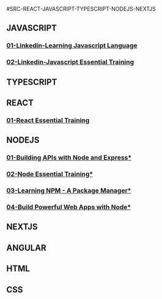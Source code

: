 #SRC-REACT-JAVASCRIPT-TYPESCRIPT-NODEJS-NEXTJS

## JAVASCRIPT

### [01-Linkedin-Learning Javascript Language](https://github.com/omeatai/src-AI-Software/blob/main/src-javascript-react-node-next/js/01-js-learning-js-lang.md)

### [02-Linkedin-Javascript Essential Training](https://github.com/omeatai/src-AI-Software/blob/main/src-javascript-react-node-next/js/02-js-ess-training.md)

## TYPESCRIPT

## REACT

### [01-React Essential Training](https://github.com/omeatai/src-AI-Software/blob/main/src-javascript-react-node-next/react/01-react-ess-training.md)

## NODEJS

### [01-Building APIs with Node and Express\*](https://github.com/omeatai/src-AI-Software/blob/main/src-javascript-react-node-next/node/01-Linkedin-APIs-with-Node-Express.md)

### [02-Node Essential Training\*](https://github.com/omeatai/src-AI-Software/blob/main/src-javascript-react-node-next/node/02-Node-Essential-Training.md)

### [03-Learning NPM - A Package Manager*](https://github.com/omeatai/src-AI-Software/blob/main/src-javascript-react-node-next/node/03-Learning_npm_package_manager.md)

### [04-Build Powerful Web Apps with Node*](https://github.com/omeatai/src-AI-Software/blob/main/src-javascript-react-node-next/node/04-Build_Powerful_Web_Apps_with_Node.md)

## NEXTJS

## ANGULAR

## HTML

## CSS
